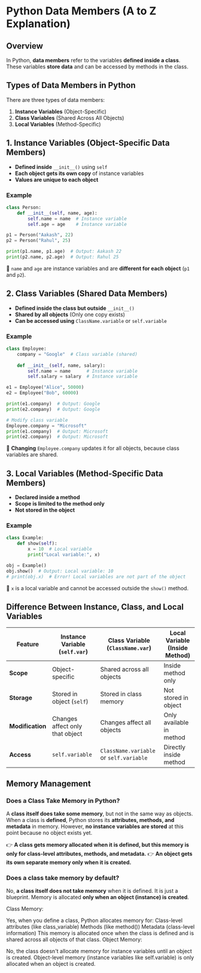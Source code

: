 # Python Data Members (A to Z Explanation)

## Overview
In Python, **data members** refer to the variables **defined inside a class**. These variables **store data** and can be accessed by methods in the class.

## Types of Data Members in Python
There are three types of data members:
1. **Instance Variables** (Object-Specific)
2. **Class Variables** (Shared Across All Objects)
3. **Local Variables** (Method-Specific)

## 1. Instance Variables (Object-Specific Data Members)
* **Defined inside** `__init__()` using `self`
* **Each object gets its own copy** of instance variables
* **Values are unique to each object**

### Example
```python
class Person:
    def __init__(self, name, age):
        self.name = name  # Instance variable
        self.age = age    # Instance variable

p1 = Person("Aakash", 22)
p2 = Person("Rahul", 25)

print(p1.name, p1.age)  # Output: Aakash 22
print(p2.name, p2.age)  # Output: Rahul 25
```
🔹 `name` and `age` are instance variables and are **different for each object** (`p1` and `p2`).

## 2. Class Variables (Shared Data Members)
* **Defined inside the class but outside** `__init__()`
* **Shared by all objects** (Only one copy exists)
* **Can be accessed using** `ClassName.variable` or `self.variable`

### Example
```python
class Employee:
    company = "Google"  # Class variable (shared)
    
    def __init__(self, name, salary):
        self.name = name      # Instance variable
        self.salary = salary  # Instance variable

e1 = Employee("Alice", 50000)
e2 = Employee("Bob", 60000)

print(e1.company)  # Output: Google
print(e2.company)  # Output: Google

# Modify class variable
Employee.company = "Microsoft"
print(e1.company)  # Output: Microsoft
print(e2.company)  # Output: Microsoft
```
🔹 **Changing** `Employee.company` updates it for all objects, because class variables are shared.

## 3. Local Variables (Method-Specific Data Members)
* **Declared inside a method**
* **Scope is limited to the method only**
* **Not stored in the object**

### Example
```python
class Example:
    def show(self):
        x = 10  # Local variable
        print("Local variable:", x)

obj = Example()
obj.show()  # Output: Local variable: 10
# print(obj.x)  # Error! Local variables are not part of the object
```
🔹 `x` is a local variable and cannot be accessed outside the `show()` method.

## Difference Between Instance, Class, and Local Variables

| Feature | Instance Variable (`self.var`) | Class Variable (`ClassName.var`) | Local Variable (Inside Method) |
|---------|-------------------------------|----------------------------------|-------------------------------|
| **Scope** | Object-specific | Shared across all objects | Inside method only |
| **Storage** | Stored in object (`self`) | Stored in class memory | Not stored in object |
| **Modification** | Changes affect only that object | Changes affect all objects | Only available in method |
| **Access** | `self.variable` | `ClassName.variable` or `self.variable` | Directly inside method |

## Memory Management

### Does a Class Take Memory in Python?
A **class itself does take some memory**, but not in the same way as objects. When a class is **defined**, Python stores its **attributes, methods, and metadata** in memory. However, **no instance variables are stored** at this point because no object exists yet.

👉 **A class gets memory allocated when it is defined, but this memory is only for class-level attributes, methods, and metadata.**
👉 **An object gets its own separate memory only when it is created.**


### Does a class take memory by default?
No, **a class itself does not take memory** when it is defined. It is just a blueprint. Memory is allocated **only when an object (instance) is created**.

Class Memory:

Yes, when you define a class, Python allocates memory for:
Class-level attributes (like class_variable)
Methods (like method())
Metadata (class-level information)
This memory is allocated once when the class is defined and is shared across all objects of that class.
Object Memory:

No, the class doesn't allocate memory for instance variables until an object is created.
Object-level memory (instance variables like self.variable) is only allocated when an object is created.
